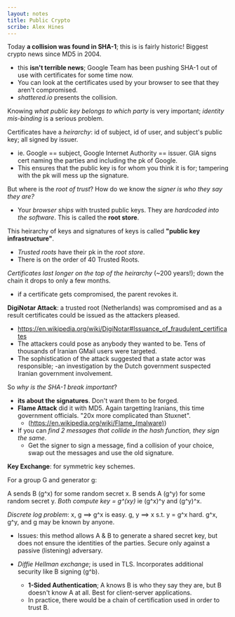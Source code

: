 ```yaml
---
layout: notes
title: Public Crypto
scribe: Alex Hines
---
```



Today **a collision was found in SHA-1**; this is is fairly historic! Biggest crypto news since MD5 in 2004.
  - this **isn't terrible news**; Google Team has been pushing SHA-1 out of use with certificates for some time now.
  - You can look at the certificates used by your browser to see that they aren't compromised. 
  - *shattered.io* presents the collision. 
  
Knowing *what public key belongs to which party* is very important; *identity mis-binding* is a serious problem. 

Certificates have a *heirarchy*: id of subject, id of user, and subject's public key; all signed by issuer.
  - ie. Google == subject, Google Internet Authority == issuer. GIA signs cert naming the parties and including the pk of Google.
  - This ensures that the public key is for whom you think it is for; tampering with the pk will mess up the signature.
  
But where is the *root of trust*? How do we know the *signer is who they say they are?*
  - Your *browser ships* with trusted public keys. They are *hardcoded into the software*. This is called the **root store**.

This heirarchy of keys and signatures of keys is called **"public key infrastructure"**. 
  - *Trusted roots* have their pk in the *root store*.
  - There is on the order of 40 Trusted Roots.
  
*Certificates last longer on the top of the heirarchy* (~200 years!); down the chain it drops to only a few months.
  - if a certificate gets compromised, the parent revokes it.
  
**DigiNotar Attack**: a trusted root (Netherlands) was compromised and as a result certificates could be issued as the attackers pleased.
  - https://en.wikipedia.org/wiki/DigiNotar#Issuance_of_fraudulent_certificates
  - The attackers could pose as anybody they wanted to be. Tens of thousands of Iranian GMail users were targeted. 
  - The sophistication of the attack suggested that a state actor was responsible;
      -an investigation by the Dutch government suspected Iranian government involvement.
  
So *why is the SHA-1 break important*?
  - **its about the signatures**. Don't want them to be forged.
  - **Flame Attack** did it with MD5. Again targetting Iranians, this time government officials. "20x more complicated than Stuxnet".
    - (https://en.wikipedia.org/wiki/Flame_(malware))
  - If you can *find 2 messages that collide in the hash function, they sign the same*.
    - Get the signer to sign a message, find a collision of your choice, swap out the messages and use the old signature. 
    
**Key Exchange**: for symmetric key schemes.

For a group G and generator g:

A sends B (g^x) for some random secret x. B sends A (g^y) for some random secret y. *Both compute key = g^(xy)* ie (g^x)^y and (g^y)^x.

*Discrete log problem*: x, g ==> g^x is easy. g, y ==> x s.t. y = g^x hard. g^x, g^y, and g may be known by anyone. 

  - Issues: this method allows A & B to generate a shared secret key, but does not ensure the identities of the parties. Secure only against a passive (listening) adversary. 

  - *Diffie Hellman exchange*; is used in TLS. Incorporates additional security like B signing (g^b).
      - **1-Sided Authentication**; A knows B is who they say they are, but B doesn't know A at all. Best for client-server applications.
      - In practice, there would be a chain of certification used in order to trust B. 
  
